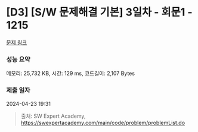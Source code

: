 # [D3] [S/W 문제해결 기본] 3일차 - 회문1 - 1215 

[문제 링크](https://swexpertacademy.com/main/code/problem/problemDetail.do?contestProbId=AV14QpAaAAwCFAYi) 

### 성능 요약

메모리: 25,732 KB, 시간: 129 ms, 코드길이: 2,107 Bytes

### 제출 일자

2024-04-23 19:31



> 출처: SW Expert Academy, https://swexpertacademy.com/main/code/problem/problemList.do